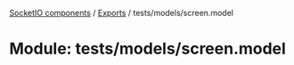 [SocketIO components](../README.md) / [Exports](../modules.md) / tests/models/screen.model

# Module: tests/models/screen.model
